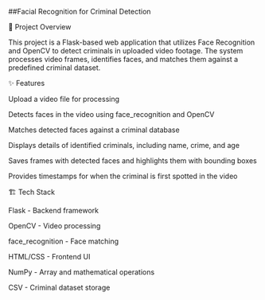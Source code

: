 ##Facial Recognition for Criminal Detection

📌 Project Overview

This project is a Flask-based web application that utilizes Face Recognition and OpenCV to detect criminals in uploaded video footage. The system processes video frames, identifies faces, and matches them against a predefined criminal dataset.

✨ Features

Upload a video file for processing

Detects faces in the video using face_recognition and OpenCV

Matches detected faces against a criminal database

Displays details of identified criminals, including name, crime, and age

Saves frames with detected faces and highlights them with bounding boxes

Provides timestamps for when the criminal is first spotted in the video

🏗 Tech Stack

Flask - Backend framework

OpenCV - Video processing

face_recognition - Face matching

HTML/CSS - Frontend UI

NumPy - Array and mathematical operations

CSV - Criminal dataset storage
